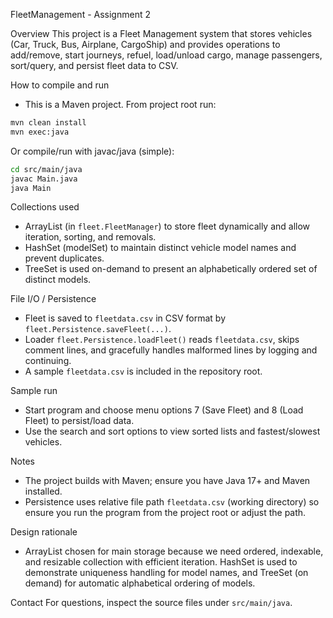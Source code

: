 FleetManagement - Assignment 2

Overview
This project is a Fleet Management system that stores vehicles (Car, Truck, Bus, Airplane, CargoShip) and provides operations to add/remove, start journeys, refuel, load/unload cargo, manage passengers, sort/query, and persist fleet data to CSV.

How to compile and run
- This is a Maven project. From project root run:

```bash
mvn clean install
mvn exec:java
```

Or compile/run with javac/java (simple):
```bash
cd src/main/java
javac Main.java
java Main
```

Collections used
- ArrayList<Vehicle> (in `fleet.FleetManager`) to store fleet dynamically and allow iteration, sorting, and removals.
- HashSet<String> (modelSet) to maintain distinct vehicle model names and prevent duplicates.
- TreeSet<String> is used on-demand to present an alphabetically ordered set of distinct models.

File I/O / Persistence
- Fleet is saved to `fleetdata.csv` in CSV format by `fleet.Persistence.saveFleet(...)`.
- Loader `fleet.Persistence.loadFleet()` reads `fleetdata.csv`, skips comment lines, and gracefully handles malformed lines by logging and continuing.
- A sample `fleetdata.csv` is included in the repository root.

Sample run
- Start program and choose menu options 7 (Save Fleet) and 8 (Load Fleet) to persist/load data.
- Use the search and sort options to view sorted lists and fastest/slowest vehicles.

Notes
- The project builds with Maven; ensure you have Java 17+ and Maven installed.
- Persistence uses relative file path `fleetdata.csv` (working directory) so ensure you run the program from the project root or adjust the path.

Design rationale
- ArrayList chosen for main storage because we need ordered, indexable, and resizable collection with efficient iteration. HashSet is used to demonstrate uniqueness handling for model names, and TreeSet (on demand) for automatic alphabetical ordering of models.

Contact
For questions, inspect the source files under `src/main/java`.
